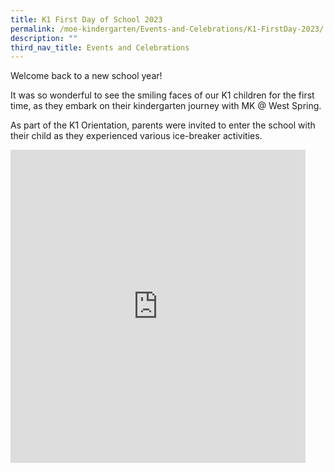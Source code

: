 ```yaml
---
title: K1 First Day of School 2023
permalink: /moe-kindergarten/Events-and-Celebrations/K1-FirstDay-2023/
description: ""
third_nav_title: Events and Celebrations
---
```

Welcome back to a new school year!

It was so wonderful to see the smiling faces of our K1 children for the first time, as they embark on their kindergarten journey with MK @ West Spring. 

As part of the K1 Orientation, parents were invited to enter the school with their child as they experienced various ice-breaker activities.

<iframe allowfullscreen="true" height="501" width="472" frameborder="0" src="https://docs.google.com/presentation/d/e/2PACX-1vRR_64zY2LCWKvliSChl0MKBK9bLUHB_mjwaZO-M7iwDdAH5Zk9h5J5MAIcc4pkRyHG4JGK2astrwfM/embed?start=true&amp;loop=true&amp;delayms=3000"></iframe>